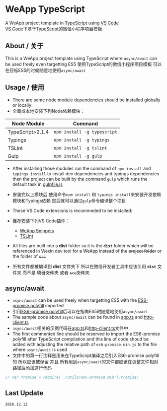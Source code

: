 # WeApp TypeScript
A WeApp project template in [TypeScript](http://www.typescriptlang.org/) using [VS Code](http://code.visualstudio.com/)  
[VS Code](http://code.visualstudio.com/)下基于[TypeScript](http://www.typescriptlang.org/)的微信小程序项目模板

## About / 关于
This is a WeApp project template using TypeScript where `async/await` can be used freely even targetting ES5
使用TypeScript的微信小程序项目模板 可以在目标ES5的时候随意地使用`async/await`

## Usage / 使用
* There are some node module dependencies should be installed globally or locally:  
* 全局或本地安装下列Node依赖模块：

|Node Module|Command|
|-----|-----|
|TypeScript>2.1.4|`npm install -g typescript`|
|Typings|`npm install -g typings`|
|TSLint|`npm install -g tslint`|
|Gulp|`npm install -g gulp`|  

* After installing those modules run the command of `npm install` and `typings install` to install dev dependencies and typings dependencies then the project can be built by the command `gulp` which runs the default task in [gulpfile.js](./gulpfile.js)
* 安装完以上模块后 使用命令`npm install` 和 `typings install`来安装开发依赖模块和Typings依赖 然后就可以通过`gulp`命令编译整个项目

* These VS Code extensions is recommeded to be installed:
* 推荐安装下列VS Code插件：
    * [WeApp Snippets](https://marketplace.visualstudio.com/items?itemName=emeryao.we-app-vscode)
    * [TSLint](https://marketplace.visualstudio.com/items?itemName=eg2.tslint)

* All files are built into a **dist** folder so it is the **`dist`** folder which will be referenced in Wexin dev tool for a WeApp instead of the ~~project folder~~ or the folder of ~~`src`~~
* 所有文件都被编译到 **dist** 文件夹下 所以在微信开发者工具中应该引用 **`dist`** 文件夹 而不是 ~~项目文件夹~~ 或者 ~~`src`文件夹~~

## async/await
* `async/await` can be used freely when targetting ES5 with the [ES6-promise polyfill](https://github.com/stefanpenner/es6-promise) imported
* 引用[ES6-promise polyfill](https://github.com/stefanpenner/es6-promise)后可以在指向ES5时随意地使用`async/await`
* The sample code about `async/await` can be found in [app.ts](./src/app.ts) and [http-client.ts](./src/utils/http-client.ts)
* `async/await`相关的示例代码在[app.ts](./src/app.ts)和[http-client.ts](./src/utils/http-client.ts)文件中
* The first commented line should be reserved to import the ES6-promise polyfill after TypeScript compilation and this line of code shoud be added with adjusting the relative path of `es6-promise.min.js` to the file where `async/await` is used
* 文件中的第一行注释是用来在TypeScript编译之后引入ES6-promise polyfill的 所以应该被保留 并且 所有用到`async/await`的文件都应该在调整文件相对路径后添加这行代码

```typescript
// var Promise = require('./utils/es6-promise.min').Promise;
``` 

## Last Update
`2016.12.12`
